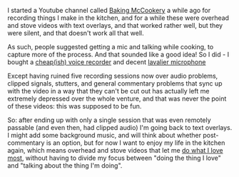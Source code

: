 I started a Youtube channel called [Baking McCookery](https://www.youtube.com/channel/UC_vhEBO8O9ABn1f32KuUtjw) a while ago for recording things I make in the kitchen, and for a while these were overhead and stove videos with text overlays, and that worked rather well, but they were silent, and that doesn't work all that well.

As such, people suggested getting a mic and talking while cooking, to capture more of the process. And that sounded like a good idea! So I did - I bought a [cheap(ish) voice recorder](https://www.amazon.ca/gp/product/B01EWSD17E) and decent [lavalier microphone](https://www.amazon.ca/gp/product/B00PQYMFU8)

Except having ruined five recording sessions now over audio problems, clipped signals, stutters, and general commentary problems that sync up with the video in a way that they can't be cut out has actually left me extremely depressed over the whole venture, and that was never the point of these videos: this was supposed to be fun.

So: after ending up with only a single session that was even remotely passable (and even then, had clipped audio) I'm going back to text overlays. I might add some background music, and will think about whether post-commentary is an option, but for now I want to enjoy my life in the kitchen again, which means overhead and stove videos that let me [do what I love most](http://wouldeatagain.ca/2016/07/10/chocolate-bread-pudding), without having to divide my focus between "doing the thing I love" and "talking about the thing I'm doing".